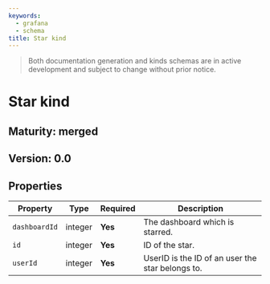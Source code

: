 ```yaml
---
keywords:
  - grafana
  - schema
title: Star kind
---
```

> Both documentation generation and kinds schemas are in active development and subject to change without prior notice.

# Star kind

## Maturity: merged
## Version: 0.0

## Properties

| Property      | Type    | Required | Description                                      |
|---------------|---------|----------|--------------------------------------------------|
| `dashboardId` | integer | **Yes**  | The dashboard which is starred.                  |
| `id`          | integer | **Yes**  | ID of the star.                                  |
| `userId`      | integer | **Yes**  | UserID is the ID of an user the star belongs to. |


